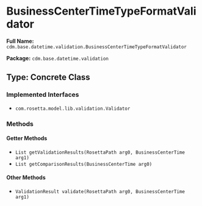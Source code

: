 # BusinessCenterTimeTypeFormatValidator

**Full Name:** `cdm.base.datetime.validation.BusinessCenterTimeTypeFormatValidator`

**Package:** `cdm.base.datetime.validation`

## Type: Concrete Class

### Implemented Interfaces

- `com.rosetta.model.lib.validation.Validator`

### Methods

#### Getter Methods

- `List getValidationResults(RosettaPath arg0, BusinessCenterTime arg1)`
- `List getComparisonResults(BusinessCenterTime arg0)`

#### Other Methods

- `ValidationResult validate(RosettaPath arg0, BusinessCenterTime arg1)`

